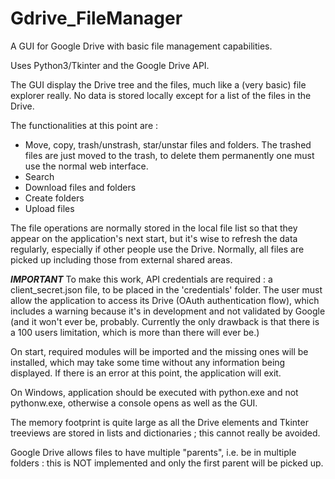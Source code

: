 # Gdrive_FileManager
A GUI for Google Drive with basic file management capabilities.

Uses Python3/Tkinter and the Google Drive API.

The GUI display the Drive tree and the files, much like a (very basic) file explorer really. 
No data is stored locally except for a list of the files in the Drive.

The functionalities at this point are :

- Move, copy, trash/unstrash, star/unstar files and folders. The trashed files are just moved to the trash, to delete them permanently one must use the normal web interface.
- Search
- Download files and folders
- Create folders
- Upload files

The file operations are normally stored in the local file list so that they appear on the application's next start, but it's wise to refresh the data regularly, especially if other people use the Drive.
Normally, all files are picked up including those from external shared areas.

***IMPORTANT***
To make this work, API credentials are required : a client_secret.json file, to be placed in the 'credentials' folder.
The user must allow the application to access its Drive (OAuth authentication flow), which includes a warning because it's in development and not validated by Google (and it won't ever be, probably. Currently the only drawback is that there is a 100 users limitation, which is more than there will ever be.)

On start, required modules will be imported and the missing ones will be installed, which may take some time without any information being displayed.
If there is an error at this point, the application will exit.

On Windows, application should be executed with python.exe and not pythonw.exe, otherwise a console opens as well as the GUI.

The memory footprint is quite large as all the Drive elements and Tkinter treeviews are stored in lists and dictionaries ; this cannot really be avoided.

Google Drive allows files to have multiple "parents", i.e. be in multiple folders : this is NOT implemented and only the first parent will be picked up. 
